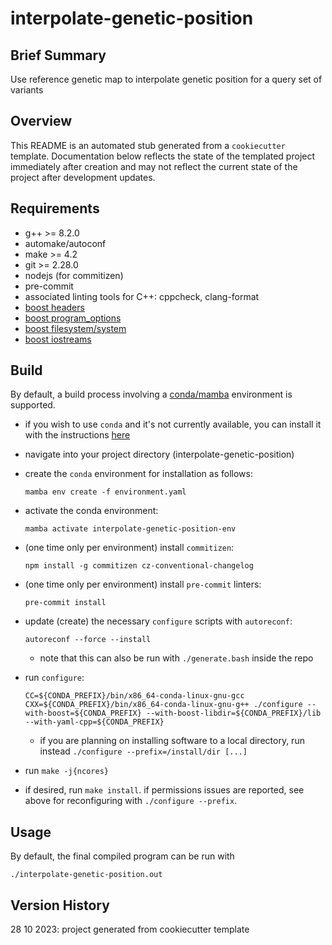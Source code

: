# interpolate-genetic-position

## Brief Summary

Use reference genetic map to interpolate genetic position for a query set of variants

## Overview

This README is an automated stub generated from a `cookiecutter` template.
Documentation below reflects the state of the templated project immediately
after creation and may not reflect the current state of the project after
development updates.

## Requirements

  - g++ >= 8.2.0
  - automake/autoconf
  - make >= 4.2
  - git >= 2.28.0
  - nodejs (for commitizen)
  - pre-commit
  - associated linting tools for C++: cppcheck, clang-format
  - [boost headers](https://www.boost.org)
  - [boost program_options](https://www.boost.org/doc/libs/1_75_0/doc/html/program_options.html)
  - [boost filesystem/system](https://www.boost.org/doc/libs/1_75_0/libs/filesystem/doc/index.htm)
  - [boost iostreams](https://www.boost.org/doc/libs/1_74_0/libs/iostreams/doc/index.html)

## Build

By default, a build process involving a [conda/mamba](https://mamba.readthedocs.io/en/latest/installation.html) environment is supported.

  - if you wish to use `conda` and it's not currently available, you can install it with the instructions [here](https://mamba.readthedocs.io/en/latest/mamba-installation.html#mamba-install)
  - navigate into your project directory (interpolate-genetic-position)
  - create the `conda` environment for installation as follows:
  
     `mamba env create -f environment.yaml`
  - activate the conda environment:
  
     `mamba activate interpolate-genetic-position-env`
  - (one time only per environment) install `commitizen`:
  
     `npm install -g commitizen cz-conventional-changelog`
  - (one time only per environment) install `pre-commit` linters:
  
     `pre-commit install`

  - update (create) the necessary `configure` scripts with `autoreconf`:
  
     `autoreconf --force --install`
	 
     - note that this can also be run with `./generate.bash` inside the repo
  - run `configure`:
  
	 `CC=${CONDA_PREFIX}/bin/x86_64-conda-linux-gnu-gcc CXX=${CONDA_PREFIX}/bin/x86_64-conda-linux-gnu-g++ ./configure --with-boost=${CONDA_PREFIX} --with-boost-libdir=${CONDA_PREFIX}/lib --with-yaml-cpp=${CONDA_PREFIX}`

	 - if you are planning on installing software to a local directory, run instead `./configure --prefix=/install/dir [...]`
  - run `make -j{ncores}`

  - if desired, run `make install`. if permissions issues are reported, see above for reconfiguring with `./configure --prefix`.
  
## Usage

By default, the final compiled program can be run with

`./interpolate-genetic-position.out`

## Version History

28 10 2023: project generated from cookiecutter template
